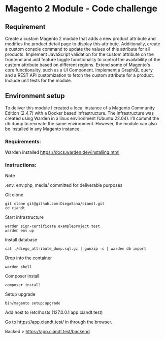 # Magento 2 Module - Code challenge

## Requirement
Create a custom Magento 2 module that adds a new product attribute and modifies the product detail page to display this attribute. Additionally, create a custom console command to update the values of this attribute for all products. Implement JavaScript validation for the custom attribute on the frontend and add feature toggle functionality to control the availability of the custom attribute based on different regions. Extend some of Magento's core functionality, such as a UI Component. Implement a GraphQL query and a REST API customization to fetch the custom attribute for a product. Include unit tests for the module.

## Environment setup
To deliver this module I created a local instance of a Magento Community Edition (2.4.7) with a Docker based infrastructure.
The infrastructure was created using Warden in a linux environment (Ubuntu 22.04).
I'll commit the db dump to recreate the same environment.
However, the module can also be installed in any Magento instance.

### Requirements:
Warden installed https://docs.warden.dev/installing.html

### Instructions:

> [!NOTE]
> .env, env.php, media/ committed for deliverable purposes

Git clone
```
git clone git@github.com:DiegoSana/ciandt.git
cd ciandt
```
Start infrastructure
```
warden sign-certificate exampleproject.test
warden env up
```
Install database
```
cat ./diego_attribute_dump.sql.gz | gunzip -c | warden db import
```
Drop into the container
```
warden shell
```
Composer install
```
composer install
```
Setup upgrade
```
bin/magento setup:upgrade
```
Add host to /etc/hosts (127.0.0.1 app.ciandt.test)

Go to https://app.ciandt.test/ in through the browser.

Backed > https://app.ciandt.test/backend